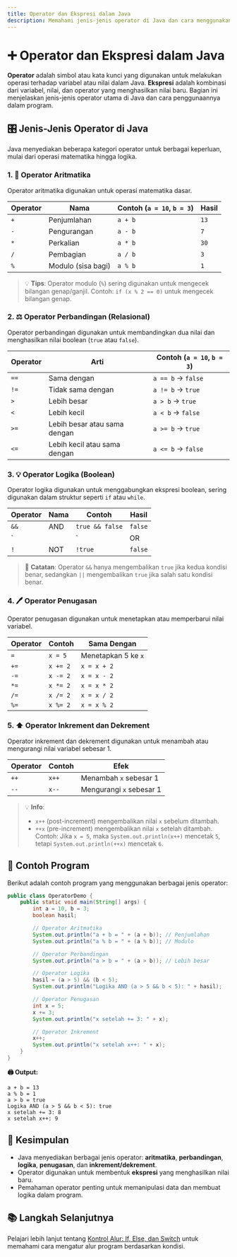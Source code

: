 ```yaml
---
title: Operator dan Ekspresi dalam Java
description: Memahami jenis-jenis operator di Java dan cara menggunakannya untuk membentuk ekspresi
---
```


# ➕ Operator dan Ekspresi dalam Java

**Operator** adalah simbol atau kata kunci yang digunakan untuk melakukan operasi terhadap variabel atau nilai dalam Java. **Ekspresi** adalah kombinasi dari variabel, nilai, dan operator yang menghasilkan nilai baru. Bagian ini menjelaskan jenis-jenis operator utama di Java dan cara penggunaannya dalam program.

## 🎛️ Jenis-Jenis Operator di Java

Java menyediakan beberapa kategori operator untuk berbagai keperluan, mulai dari operasi matematika hingga logika.

### 1. 🧮 Operator Aritmatika

Operator aritmatika digunakan untuk operasi matematika dasar.

| **Operator** | **Nama**           | **Contoh** (`a = 10`, `b = 3`) | **Hasil** |
|--------------|--------------------|--------------------------------|-----------|
| `+`          | Penjumlahan        | `a + b`                        | `13`      |
| `-`          | Pengurangan        | `a - b`                        | `7`       |
| `*`          | Perkalian          | `a * b`                        | `30`      |
| `/`          | Pembagian          | `a / b`                        | `3`       |
| `%`          | Modulo (sisa bagi) | `a % b`                        | `1`       |

> 💡 **Tips**: Operator modulo (`%`) sering digunakan untuk mengecek bilangan genap/ganjil. Contoh: `if (x % 2 == 0)` untuk mengecek bilangan genap.

### 2. ⚖️ Operator Perbandingan (Relasional)

Operator perbandingan digunakan untuk membandingkan dua nilai dan menghasilkan nilai boolean (`true` atau `false`).

| **Operator** | **Arti**                   | **Contoh** (`a = 10`, `b = 3`) |
|--------------|----------------------------|--------------------------------|
| `==`         | Sama dengan                | `a == b` → `false`             |
| `!=`         | Tidak sama dengan          | `a != b` → `true`              |
| `>`          | Lebih besar                | `a > b` → `true`               |
| `<`          | Lebih kecil                | `a < b` → `false`              |
| `>=`         | Lebih besar atau sama dengan| `a >= b` → `true`              |
| `<=`         | Lebih kecil atau sama dengan| `a <= b` → `false`             |

### 3. 💡 Operator Logika (Boolean)

Operator logika digunakan untuk menggabungkan ekspresi boolean, sering digunakan dalam struktur seperti `if` atau `while`.

| **Operator** | **Nama** | **Contoh**               | **Hasil** |
|--------------|----------|--------------------------|-----------|
| `&&`         | AND      | `true && false`          | `false`   |
| `||`         | OR       | `true || false`          | `true`    |
| `!`          | NOT      | `!true`                  | `false`   |

> 📌 **Catatan**: Operator `&&` hanya mengembalikan `true` jika kedua kondisi benar, sedangkan `||` mengembalikan `true` jika salah satu kondisi benar.

### 4. 🖊️ Operator Penugasan

Operator penugasan digunakan untuk menetapkan atau memperbarui nilai variabel.

| **Operator** | **Contoh**     | **Sama Dengan**         |
|--------------|----------------|-------------------------|
| `=`          | `x = 5`        | Menetapkan 5 ke `x`     |
| `+=`         | `x += 2`       | `x = x + 2`             |
| `-=`         | `x -= 2`       | `x = x - 2`             |
| `*=`         | `x *= 2`       | `x = x * 2`             |
| `/=`         | `x /= 2`       | `x = x / 2`             |
| `%=`         | `x %= 2`       | `x = x % 2`             |

### 5. ⬆️ Operator Inkrement dan Dekrement

Operator inkrement dan dekrement digunakan untuk menambah atau mengurangi nilai variabel sebesar 1.

| **Operator** | **Contoh** | **Efek**                     |
|--------------|------------|------------------------------|
| `++`         | `x++`      | Menambah `x` sebesar 1       |
| `--`         | `x--`      | Mengurangi `x` sebesar 1     |

> 💡 **Info**:  
> - `x++` (post-increment) mengembalikan nilai `x` sebelum ditambah.  
> - `++x` (pre-increment) mengembalikan nilai `x` setelah ditambah.  
> Contoh: Jika `x = 5`, maka `System.out.println(x++)` mencetak `5`, tetapi `System.out.println(++x)` mencetak `6`.

## 🧪 Contoh Program

Berikut adalah contoh program yang menggunakan berbagai jenis operator:

```java
public class OperatorDemo {
    public static void main(String[] args) {
        int a = 10, b = 3;
        boolean hasil;

        // Operator Aritmatika
        System.out.println("a + b = " + (a + b)); // Penjumlahan
        System.out.println("a % b = " + (a % b)); // Modulo

        // Operator Perbandingan
        System.out.println("a > b = " + (a > b)); // Lebih besar

        // Operator Logika
        hasil = (a > 5) && (b < 5);
        System.out.println("Logika AND (a > 5 && b < 5): " + hasil);

        // Operator Penugasan
        int x = 5;
        x += 3;
        System.out.println("x setelah += 3: " + x);

        // Operator Inkrement
        x++;
        System.out.println("x setelah x++: " + x);
    }
}
```

**🖨️ Output:**

```text
a + b = 13
a % b = 1
a > b = true
Logika AND (a > 5 && b < 5): true
x setelah += 3: 8
x setelah x++: 9
```

## 📌 Kesimpulan

- Java menyediakan berbagai jenis operator: **aritmatika**, **perbandingan**, **logika**, **penugasan**, dan **inkrement/dekrement**.
- Operator digunakan untuk membentuk **ekspresi** yang menghasilkan nilai baru.
- Pemahaman operator penting untuk memanipulasi data dan membuat logika dalam program.

## 📚 Langkah Selanjutnya

Pelajari lebih lanjut tentang [Kontrol Alur: If, Else, dan Switch](kontrol_alur.md) untuk memahami cara mengatur alur program berdasarkan kondisi.